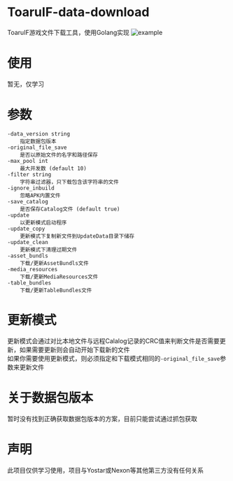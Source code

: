 <!--
 * @Author: nijineko
 * @Date: 2023-03-04 02:24:45
 * @LastEditTime: 2023-03-21 12:57:47
 * @LastEditors: nijineko
 * @Description: 
 * @FilePath: \DataDownload\README.md
-->
# ToaruIF-data-download
ToaruIF游戏文件下载工具，使用Golang实现
![example](example.gif)

# 使用
暂无，仅学习

# 参数
```
-data_version string
    指定数据包版本
-original_file_save
    是否以原始文件的名字和路径保存
-max_pool int
    最大并发数 (default 10)
-filter string
    字符串过滤器，只下载包含该字符串的文件
-ignore_inbuild
    忽略APK内置文件
-save_catalog
    是否保存Catalog文件 (default true)
-update
    以更新模式启动程序
-update_copy
    更新模式下复制新文件到UpdateData目录下储存
-update_clean
    更新模式下清理过期文件
-asset_bundls
    下载/更新AssetBundls文件
-media_resources
    下载/更新MediaResources文件
-table_bundles
    下载/更新TableBundles文件
```

# 更新模式
更新模式会通过对比本地文件与远程Calalog记录的CRC值来判断文件是否需要更新，如果需要更新则会自动开始下载新的文件  
如果你需要使用更新模式，则必须指定和下载模式相同的`-original_file_save`参数来更新文件

# 关于数据包版本
暂时没有找到正确获取数据包版本的方案，目前只能尝试通过抓包获取

# 声明
此项目仅供学习使用，项目与Yostar或Nexon等其他第三方没有任何关系
